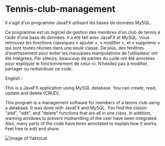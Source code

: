 # Tennis-club-management
Il s'agit d'un programme JavaFX utilisant les bases de données MySQL. 


Ce programme est un logiciel de gestion des membres d’un club de tennis à l’aide d’une base de données. Il a été fait avec JavaFX et MySQL.
Vous retrouvez les fonctions classiques « ajouter », « modifier », et « supprimer » qui sont toutes réunies dans une seule classe. De plus, des fenêtres d’avertissement pour éviter les mauvaises manipulations de l’utilisateur ont été intégrées.
Par ailleurs, beaucoup de parties du code ont été annotées pour expliquer le fonctionnement de celui-ci. N’hésitez pas à modifier, partager ou redistribuer ce code.


English :

This is a JavaFX  application using MySQL database. You can create, read, update and delete (CRUD).

This program is a management software for members of a tennis club using a database. It was done with JavaFX and MySQL.
You find the classic "add", "edit", and "delete" functions that are all in one class. In addition, warning windows to prevent mishandling of the user have been integrated.
Also, many parts of the code have been annotated to explain how it works. Feel free to edit and share.


![Image of Yaktocat](https://octodex.github.com/images/yaktocat.png)
